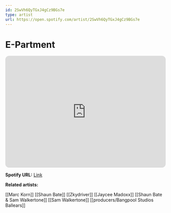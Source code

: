 ```yaml
---
id: 2SwVh6QyTGxJ4gCz9BGs7e
type: artist
url: https://open.spotify.com/artist/2SwVh6QyTGxJ4gCz9BGs7e
---
```

# E-Partment

<iframe style="border-radius:12px" src="https://open.spotify.com/embed/artist/2SwVh6QyTGxJ4gCz9BGs7e" width="100%" height="352" frameBorder="0" allowfullscreen="" allow="autoplay; clipboard-write; encrypted-media; fullscreen; picture-in-picture" loading="lazy"></iframe>

**Spotify URL:** [Link](https://open.spotify.com/artist/2SwVh6QyTGxJ4gCz9BGs7e)

**Related artists:**

[[Marc Korn]]
[[Shaun Bate]]
[[Zkydriver]]
[[Jaycee Madoxx]]
[[Shaun Bate & Sam Walkertone]]
[[Sam Walkertone]]
[[producers/Bangpool Studios Ballears]]
